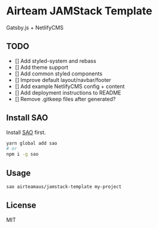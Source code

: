 # Airteam JAMStack Template

Gatsby.js + NetlifyCMS

## TODO
- [] Add styled-system and rebass
- [] Add theme support
- [] Add common styled components
- [] Improve default layout/navbar/footer
- [] Add example NetlifyCMS config + content
- [] Add deployment instructions to README
- [] Remove .gitkeep files after generated?

## Install SAO

Install [SAO](https://github.com/saojs/sao) first.

```bash d
yarn global add sao
# or
npm i -g sao
```

## Usage

```bash
sao airteamaus/jamstack-template my-project
```

## License

MIT
